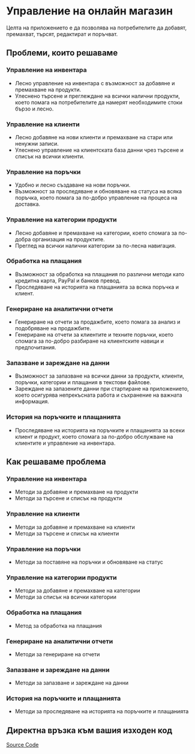 # Управление на онлайн магазин
Целта на приложението е да позволява на потребителите да добавят, премахват, търсят, редактират и поръчват.
## Проблеми, които решаваме
### Управление на инвентара
* Лесно управление на инвентара с възможност за добавяне и премахване на продукти.
* Улеснено търсене и преглеждане на всички налични продукти, което помага на потребителите да намерят необходимите стоки бързо и лесно.
### Управление на клиенти
* Лесно добавяне на нови клиенти и премахване на стари или ненужни записи.
* Улеснено управление на клиентската база данни чрез търсене и списък на всички клиенти.
### Управление на поръчки
* Удобно и лесно създаване на нови поръчки.
* Възможност за проследяване и обновяване на статуса на всяка поръчка, което помага за по-добро управление на процеса на доставка.
### Управление на категории продукти
* Лесно добавяне и премахване на категории, което спомага за по-добра организация на продуктите.
* Преглед на всички налични категории за по-лесна навигация.
### Обработка на плащания
* Възможност за обработка на плащания по различни методи като кредитна карта, PayPal и банков превод.
* Проследяване на историята на плащанията за всяка поръчка и клиент.
### Генериране на аналитични отчети
* Генериране на отчети за продажбите, което помага за анализ и подобряване на продажбите.
* Генериране на отчети за клиентите и техните поръчки, което спомага за по-добро разбиране на клиентските навици и предпочитания.
### Запазване и зареждане на данни
* Възможност за запазване на всички данни за продукти, клиенти, поръчки, категории и плащания в текстови файлове.
* Зареждане на запазените данни при стартиране на приложението, което осигурява непрекъсната работа и съхранение на важната информация.
### История на поръчките и плащанията
* Проследяване на историята на поръчките и плащанията за всеки клиент и продукт, което спомага за по-добро обслужване на клиентите и управление на инвентара.
## Как решаваме проблема 
### Управление на инвентара
* Методи за добавяне и премахване на продукти
* Методи за търсене и списък на продукти
### Управление на клиенти
* Методи за добавяне и премахване на клиенти
* Методи за търсене и списък на клиенти
### Управление на поръчки
* Методи за поставяне на поръчки и обновяване на статус
### Управление на категории продукти
* Методи за добавяне и премахване на категории
* Методи за списък на всички категории
### Обработка на плащания
* Метод за обработка на плащания
### Генериране на аналитични отчети
* Методи за генериране на отчети
### Запазване и зареждане на данни
* Методи за запазване и зареждане на данни
### История на поръчките и плащанията
* Методи за проследяване на историята на поръчките и плащанията
## Директна връзка към вашия изходен код
[Source Code](Main.cs)
